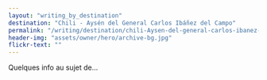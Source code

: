 ```yaml
---
layout: "writing_by_destination"
destination: "Chili - Aysén del General Carlos Ibáñez del Campo"
permalink: "/writing/destination/chili-Aysen-del-general-carlos-ibanez-del-campo/"
header-img: "assets/owner/hero/archive-bg.jpg"
flickr-text: ""
---
```


Quelques info au sujet de...
